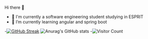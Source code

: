 
<!--
**habibfiras/habibfiras** is a ✨ _special_ ✨ repository because its `README.md` (this file) appears on your GitHub profile.

Here are some ideas to get you started:

- 🔭 I’m currently working on ...
- 🌱 I’m currently learning ...
- 👯 I’m looking to collaborate on ...
- 🤔 I’m looking for help with ...
- 💬 Ask me about ...
- 📫 How to reach me: ...
- 😄 Pronouns: ...
- ⚡ Fun fact: ...
-->
Hi there 👋
- 🔭 I'm currently a software engineering student studying in ESPRIT
- 🌱 I’m currently learning angular and spring boot

-[![GitHub Streak](http://github-readme-streak-stats.herokuapp.com?user=habibfiras&theme=dark&background=000000)](https://git.io/streak-stats)
![Anurag's GitHub stats](https://github-readme-stats.vercel.app/api?username=habibfiras&show_icons=true&theme=dark&background=000000)
-![Visitor Count](https://profile-counter.glitch.me/{habibfiras}/count.svg)



